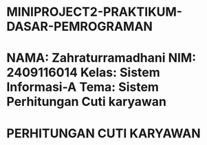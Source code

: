 # MINIPROJECT2-PRAKTIKUM-DASAR-PEMROGRAMAN
NAMA: Zahraturramadhani
NIM: 2409116014
Kelas: Sistem Informasi-A
Tema: Sistem Perhitungan Cuti karyawan
==========================
PERHITUNGAN CUTI KARYAWAN
==========================
